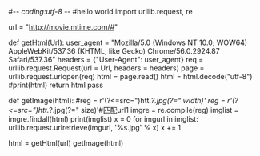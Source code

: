 #-*- coding:utf-8 -*-
#hello world 
import urllib.request, re

url = "http://movie.mtime.com/#"

def getHtml(Url):
    user_agent = "Mozilla/5.0 (Windows NT 10.0; WOW64) AppleWebKit/537.36 (KHTML, like Gecko) Chrome/56.0.2924.87 Safari/537.36"
    headers = {"User-Agent": user_agent}
    req = urllib.request.Request(url = Url, headers = headers)
    page = urllib.request.urlopen(req)
    html = page.read()
    html = html.decode("utf-8")
    #print(html)
    return html
    pass

def getImage(html):
    #reg = r'(?<=src=")htt.*?\.jpg(?=" width)'
    reg = r'(?<=src=")htt.*?\.jpg(?=" size)'#匹配url1
    imgre = re.compile(reg)
    imglist = imgre.findall(html)
    print(imglist)
    x = 0
    for imgurl in imglist:
        urllib.request.urlretrieve(imgurl, '%s.jpg' % x)
        x += 1

html = getHtml(url)
getImage(html)
